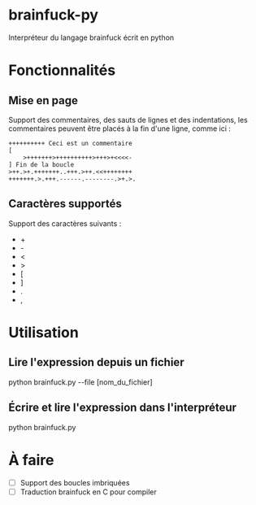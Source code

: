 # brainfuck-py
Interpréteur du langage brainfuck écrit en python
# Fonctionnalités
## Mise en page
Support des commentaires, des sauts de lignes
et des indentations,
les commentaires peuvent être placés à la fin
d'une ligne, comme ici :
```brainfuck
++++++++++ Ceci est un commentaire
[
    >+++++++>++++++++++>+++>+<<<<-
] Fin de la boucle
>++.>+.+++++++..+++.>++.<<++++++++
+++++++.>.+++.------.--------.>+.>.
```
## Caractères supportés
Support des caractères suivants :
 - \+
 - \-
 - <
 - \>
 - [
 - ]
 - .
 - ,
# Utilisation
## Lire l'expression depuis un fichier
python brainfuck.py --file [nom_du_fichier]
## Écrire et lire l'expression dans l'interpréteur
python brainfuck.py
# À faire
 - [ ] Support des boucles imbriquées
 - [ ] Traduction brainfuck en C pour compiler
